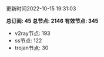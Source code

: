 更新时间2022-10-15 19:31:03

**总订阅: 45**
**总节点: 2146**
**有效节点: 345**
- v2ray节点: 193
- ss节点: 122
- trojan节点: 30
